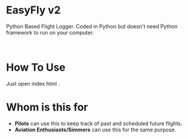 <h1>EasyFly v2</h1>
<p>Python Based Flight Logger. Coded in Python but doesn't need Python framework to run on your computer.</p>
<br>
<h1>How To Use</h1>
<p>Just open index.html .</p>
<h1>Whom is this for</h1>
<ul>
  <li><b>Pilots</b> can use this to keep track of past and scheduled future flights.</li>
  <li><b>Aviation Enthusiasts/Simmers</b> can use this for the same purpose.</li>
</ul>
